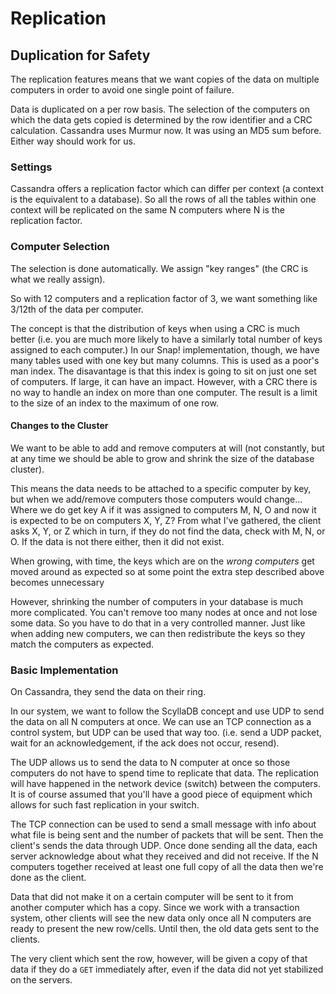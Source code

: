 
# Replication

## Duplication for Safety

The replication features means that we want copies of the data on multiple
computers in order to avoid one single point of failure.

Data is duplicated on a per row basis. The selection of the computers on
which the data gets copied is determined by the row identifier and a CRC
calculation. Cassandra uses Murmur now. It was using an MD5 sum before.
Either way should work for us.

### Settings

Cassandra offers a replication factor which can differ per context (a context
is the equivalent to a database). So all the rows of all the tables within
one context will be replicated on the same N computers where N is the
replication factor.

### Computer Selection

The selection is done automatically. We assign "key ranges" (the CRC is what
we really assign).

So with 12 computers and a replication factor of 3, we want something like
3/12th of the data per computer.

The concept is that the distribution of keys when using a CRC is much better
(i.e. you are much more likely to have a similarly total number of keys
assigned to each computer.) In our Snap! implementation, though, we have
many tables used with one key but many columns. This is used as a poor's man
index. The disavantage is that this index is going to sit on just one set of
computers. If large, it can have an impact. However, with a CRC there is no
way to handle an index on more than one computer. The result is a limit to
the size of an index to the maximum of one row.

#### Changes to the Cluster

We want to be able to add and remove computers at will (not constantly, but
at any time we should be able to grow and shrink the size of the database
cluster).

This means the data needs to be attached to a specific computer
by key, but when we add/remove computers those computers would change...
Where we do get key A if it was assigned to computers M, N, O and now
it is expected to be on computers X, Y, Z? From what I've gathered, the
client asks X, Y, or Z which in turn, if they do not find the data, check
with M, N, or O. If the data is not there either, then it did not exist.

When growing, with time, the keys which are on the _wrong computers_ get
moved around as expected so at some point the extra step described above
becomes unnecessary

However, shrinking the number of computers in your database is much more
complicated. You can't remove too many nodes at once and not lose some
data. So you have to do that in a very controlled manner. Just like when
adding new computers, we can then redistribute the keys so they match
the computers as expected.

### Basic Implementation

On Cassandra, they send the data on their ring.

In our system, we want to follow the ScyllaDB concept and use UDP to send
the data on all N computers at once. We can use an TCP connection as a
control system, but UDP can be used that way too. (i.e. send a UDP packet,
wait for an acknowledgement, if the ack does not occur, resend).

The UDP allows us to send the data to N computer at once so those computers
do not have to spend time to replicate that data. The replication will have
happened in the network device (switch) between the computers. It is of
course assumed that you'll have a good piece of equipment which allows for
such fast replication in your switch.

The TCP connection can be used to send a small message with info about
what file is being sent and the number of packets that will be sent. Then
the client's sends the data through UDP. Once done sending all the data,
each server acknowledge about what they received and did not receive.
If the N computers together received at least one full copy of all the
data then we're done as the client.

Data that did not make it on a certain computer will be sent to it from
another computer which has a copy. Since we work with a transaction
system, other clients will see the new data only once all N computers
are ready to present the new row/cells. Until then, the old data gets
sent to the clients.

The very client which sent the row, however, will be given a copy of
that data if they do a `GET` immediately after, even if the data did
not yet stabilized on the servers.


